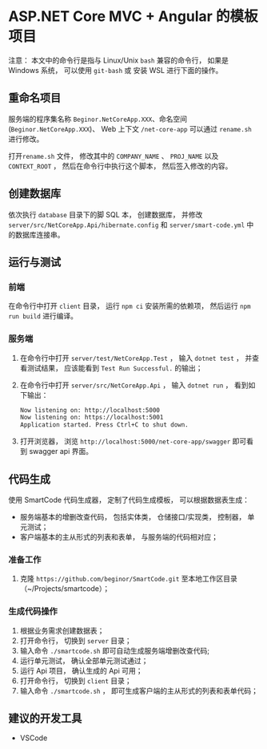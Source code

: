 # ASP.NET Core MVC + Angular 的模板项目

注意： 本文中的命令行是指与 Linux/Unix `bash` 兼容的命令行， 如果是 Windows 系统， 可以使用 `git-bash` 或 安装 WSL 进行下面的操作。

## 重命名项目

服务端的程序集名称 `Beginor.NetCoreApp.XXX`、命名空间 (`Beginor.NetCoreApp.XXX`)、 Web 上下文 `/net-core-app` 可以通过 `rename.sh` 进行修改。

打开`rename.sh` 文件， 修改其中的 `COMPANY_NAME` 、 `PROJ_NAME` 以及 `CONTEXT_ROOT` ， 然后在命令行中执行这个脚本， 然后签入修改的内容。

## 创建数据库

依次执行 `database` 目录下的脚 SQL 本， 创建数据库， 并修改 `server/src/NetCoreApp.Api/hibernate.config` 和 `server/smart-code.yml` 中的数据库连接串。

## 运行与测试

### 前端

在命令行中打开 `client` 目录， 运行 `npm ci` 安装所需的依赖项， 然后运行 `npm run build` 进行编译。

### 服务端

1. 在命令行中打开 `server/test/NetCoreApp.Test` ， 输入 `dotnet test` ， 并查看测试结果， 应该能看到 `Test Run Successful.` 的输出；
2. 在命令行中打开 `server/src/NetCoreApp.Api` ， 输入 `dotnet run` ， 看到如下输出：

   ```sh
   Now listening on: http://localhost:5000
   Now listening on: https://localhost:5001
   Application started. Press Ctrl+C to shut down.
   ```

3. 打开浏览器， 浏览 `http://localhost:5000/net-core-app/swagger` 即可看到 swagger api 界面。

## 代码生成

使用 SmartCode 代码生成器， 定制了代码生成模板， 可以根据数据表生成：

- 服务端基本的增删改查代码， 包括实体类， 仓储接口/实现类， 控制器， 单元测试；
- 客户端基本的主从形式的列表和表单， 与服务端的代码相对应；

### 准备工作

1. 克隆 `https://github.com/beginor/SmartCode.git` 至本地工作区目录（~/Projects/smartcode）；

### 生成代码操作

1. 根据业务需求创建数据表；
2. 打开命令行， 切换到 `server` 目录；
3. 输入命令 `./smartcode.sh` 即可自动生成服务端增删改查代码;
4. 运行单元测试， 确认全部单元测试通过；
5. 运行 Api 项目， 确认生成的 Api 可用；
6. 打开命令行， 切换到 `client` 目录；
7. 输入命令 `./smartcode.sh` ， 即可生成客户端的主从形式的列表和表单代码；

## 建议的开发工具

- VSCode
